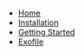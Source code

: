 <!-- _sidebar.md -->

* [Home](/)
* [Installation](/install.md)
* [Getting Started](/getting-started.md)
* [Exofile](/exofile.md)

